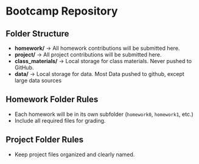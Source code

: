# Bootcamp Repository

## Folder Structure

- **homework/** → All homework contributions will be submitted here.
- **project/** → All project contributions will be submitted here.
- **class_materials/** → Local storage for class materials. Never pushed to
  GitHub.
- **data/** → Local storage for data. Most Data pushed to github, except large data sources

## Homework Folder Rules

- Each homework will be in its own subfolder (`homework0`, `homework1`, etc.)
- Include all required files for grading.

## Project Folder Rules

- Keep project files organized and clearly named.
